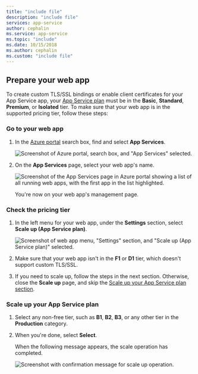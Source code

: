 ```yaml
---
title: "include file"
description: "include file"
services: app-service
author: cephalin
ms.service: app-service
ms.topic: "include"
ms.date: 10/15/2018
ms.author: cephalin
ms.custom: "include file"
---
```


## Prepare your web app

To create custom TLS/SSL bindings or enable client certificates for your App Service app, your [App Service plan](https://azure.microsoft.com/pricing/details/app-service/) must be in the **Basic**, **Standard**, **Premium**, or **Isolated** tier. To make sure that your web app is in the supported pricing tier, follow these steps:

### Go to your web app

1. In the [Azure portal](https://portal.azure.com) search box, find and select **App Services**.

   ![Screenshot of Azure portal, search box, and "App Services" selected.](./media/app-service-ssl-prepare-app/app-services.png)

1. On the **App Services** page, select your web app's name.

   ![Screenshot of the App Services page in Azure portal showing a list of all running web apps, with the first app in the list highlighted.](./media/app-service-ssl-prepare-app/select-app.png)

   You're now on your web app's management page.

### Check the pricing tier

1. In the left menu for your web app, under the **Settings** section, select **Scale up (App Service plan)**.

   ![Screenshot of web app menu, "Settings" section, and "Scale up (App Service plan)" selected.](./media/app-service-ssl-prepare-app/scale-up-menu.png)

1. Make sure that your web app isn't in the **F1** or **D1** tier, which doesn't support custom TLS/SSL.

1. If you need to scale up, follow the steps in the next section. Otherwise, close the **Scale up** page, and skip the [Scale up your App Service plan section](#scale-up-your-app-service-plan).

### Scale up your App Service plan

1. Select any non-free tier, such as **B1**, **B2**, **B3**, or any other tier in the **Production** category.

1. When you're done, select **Select**.

   When the following message appears, the scale operation has completed.

   ![Screenshot with confirmation message for scale up operation.](./media/app-service-ssl-prepare-app/scale-notification.png)
